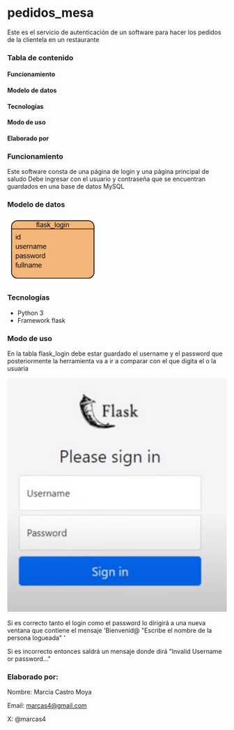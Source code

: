 # pedidos_mesa
Este es el servicio de autenticación de un software para hacer los pedidos de la clientela en un restaurante


### Tabla de contenido

#### Funcionamiento
#### Modelo de datos
#### Tecnologías
#### Modo de uso
#### Elaborado por


### Funcionamiento

Este software consta de una página de login y una página principal de saludo
Debe ingresar con el usuario y contraseña que se encuentran guardados en una base de datos MySQL


### Modelo de datos

![Modelo de datos](modeloDatos.png?raw=true)

### Tecnologías

- Python 3
- Framework flask

### Modo de uso
En la tabla flask_login debe estar guardado el username y el password que posteriormente la herramienta va a ir a comparar con el que digita el o la usuaria

![login](login.png?raw=true)

Si es correcto tanto el login como el password lo dirigirá a una nueva ventana que contiene el mensaje 'Bienvenid@ "Escribe el nombre de la persona logueada" '

Si es incorrecto entonces saldrá un mensaje donde dirá "Invalid Username or password..."

### Elaborado por:

Nombre: Marcia Castro Moya

Email: marcas4@gmail.com

X: @marcas4


